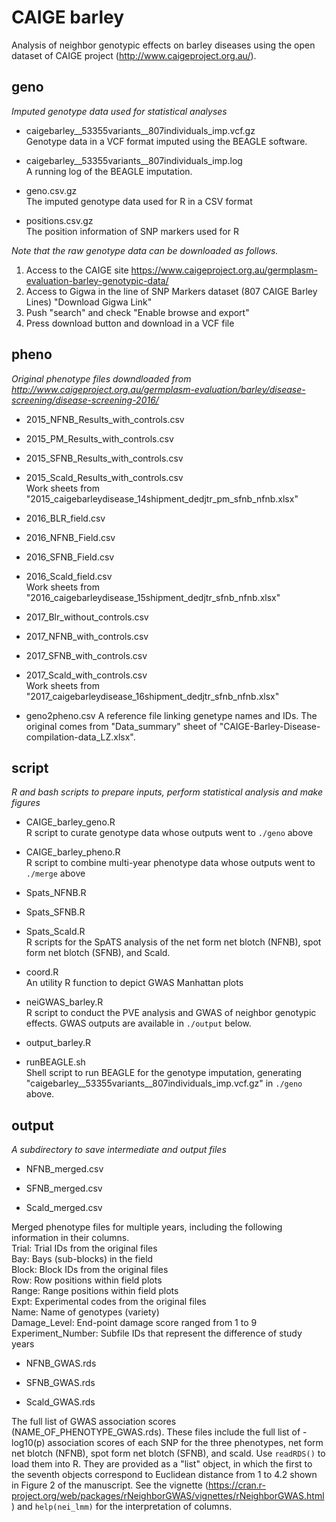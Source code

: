 # CAIGE barley
Analysis of neighbor genotypic effects on barley diseases using the open dataset of CAIGE project (http://www.caigeproject.org.au/).

## geno  
_Imputed genotype data used for statistical analyses_

- caigebarley__53355variants__807individuals_imp.vcf.gz  
Genotype data in a VCF format imputed using the BEAGLE software.

- caigebarley__53355variants__807individuals_imp.log  
A running log of the BEAGLE imputation.

- geno.csv.gz  
The imputed genotype data used for R in a CSV format

- positions.csv.gz  
The position information of SNP markers used for R

_Note that the raw genotype data can be downloaded as follows._
1. Access to the CAIGE site https://www.caigeproject.org.au/germplasm-evaluation-barley-genotypic-data/
1. Access to Gigwa in the line of SNP Markers dataset (807 CAIGE Barley Lines) "Download Gigwa Link"
1. Push "search" and check "Enable browse and export"
1. Press download button and download in a VCF file 

## pheno  
_Original phenotype files downdloaded from http://www.caigeproject.org.au/germplasm-evaluation/barley/disease-screening/disease-screening-2016/_

- 2015_NFNB_Results_with_controls.csv
- 2015_PM_Results_with_controls.csv
- 2015_SFNB_Results_with_controls.csv
- 2015_Scald_Results_with_controls.csv    
Work sheets from "2015_caigebarleydisease_14shipment_dedjtr_pm_sfnb_nfnb.xlsx"  

- 2016_BLR_field.csv
- 2016_NFNB_Field.csv
- 2016_SFNB_Field.csv
- 2016_Scald_field.csv  
Work sheets from "2016_caigebarleydisease_15shipment_dedjtr_sfnb_nfnb.xlsx"  

- 2017_Blr_without_controls.csv
- 2017_NFNB_with_controls.csv
- 2017_SFNB_with_controls.csv
- 2017_Scald_with_controls.csv  
Work sheets from "2017_caigebarleydisease_16shipment_dedjtr_sfnb_nfnb.xlsx"  

- geno2pheno.csv
A reference file linking genetype names and IDs. The original comes from "Data_summary" sheet of "CAIGE-Barley-Disease-compilation-data_LZ.xlsx".  


## script  
_R and bash scripts to prepare inputs, perform statistical analysis and make figures_

- CAIGE_barley_geno.R  
R script to curate genotype data whose outputs went to ```./geno``` above

- CAIGE_barley_pheno.R  
R script to combine multi-year phenotype data whose outputs went to ```./merge``` above

- Spats_NFNB.R
- Spats_SFNB.R
- Spats_Scald.R  
R scripts for the SpATS analysis of the net form net blotch (NFNB), spot form net blotch (SFNB), and Scald.

- coord.R  
An utility R function to depict GWAS Manhattan plots

- neiGWAS_barley.R  
R script to conduct the PVE analysis and GWAS of neighbor genotypic effects. GWAS outputs are available in ```./output``` below.

- output_barley.R  


- runBEAGLE.sh  
Shell script to run BEAGLE for the genotype imputation, generating "caigebarley__53355variants__807individuals_imp.vcf.gz" in ```./geno``` above.


## output  
_A subdirectory to save intermediate and output files_

- NFNB_merged.csv

- SFNB_merged.csv

- Scald_merged.csv

Merged phenotype files for multiple years, including the following information in their columns.  
Trial:  Trial IDs from the original files  
Bay: Bays (sub-blocks) in the field  
Block: Block IDs from the original files  
Row: Row positions within field plots  
Range: Range positions within field plots  
Expt: Experimental codes from the original files  
Name: Name of genotypes (variety)  
Damage_Level: End-point damage score ranged from 1 to 9  
Experiment_Number: Subfile IDs that represent the difference of study years  


- NFNB_GWAS.rds

- SFNB_GWAS.rds

- Scald_GWAS.rds

The full list of GWAS association scores (NAME_OF_PHENOTYPE_GWAS.rds). These files include the full list of -log10(p) association scores of each SNP for the three phenotypes, net form net blotch (NFNB), spot form net blotch (SFNB), and scald. Use ```readRDS()``` to load them into R. They are provided as a "list" object, in which the first to the seventh objects correspond to Euclidean distance from 1 to 4.2 shown in Figure 2 of the manuscript. See the vignette (https://cran.r-project.org/web/packages/rNeighborGWAS/vignettes/rNeighborGWAS.html) and ```help(nei_lmm)``` for the interpretation of columns.

